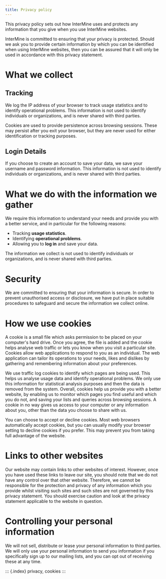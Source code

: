 ```yaml
---
title: Privacy policy
---
```


This privacy policy sets out how InterMine uses and protects any
information that you give when you use InterMine websites.

InterMine is committed to ensuring that your privacy is protected.
Should we ask you to provide certain information by which you can be
identified when using InterMine websites, then you can be assured that
it will only be used in accordance with this privacy statement.

What we collect
===============

Tracking
--------

We log the IP address of your browser to track usage statistics and to
identify operational problems. This information is not used to identify
individuals or organizations, and is never shared with third parties.

Cookies are used to provide persistence across browsing sessions. These
may persist after you exit your browser, but they are never used for
either identification or tracking purposes.

Login Details
-------------

If you choose to create an account to save your data, we save your
username and password information. This information is not used to
identify individuals or organizations, and is never shared with third
parties.

What we do with the information we gather
=========================================

We require this information to understand your needs and provide you
with a better service, and in particular for the following reasons:

-   Tracking **usage statistics**.
-   Identifying **operational problems**.
-   Allowing you to **log in** and save your data.

The information we collect is not used to identify individuals or
organizations, and is never shared with third parties.

Security
========

We are committed to ensuring that your information is secure. In order
to prevent unauthorised access or disclosure, we have put in place
suitable procedures to safeguard and secure the information we collect
online.

How we use cookies
==================

A cookie is a small file which asks permission to be placed on your
computer\'s hard drive. Once you agree, the file is added and the cookie
helps analyse web traffic or lets you know when you visit a particular
site. Cookies allow web applications to respond to you as an individual.
The web application can tailor its operations to your needs, likes and
dislikes by gathering and remembering information about your
preferences.

We use traffic log cookies to identify which pages are being used. This
helps us analyse usage data and identify operational problems. We only
use this information for statistical analysis purposes and then the data
is removed from the system. Overall, cookies help us provide you with a
better website, by enabling us to monitor which pages you find useful
and which you do not, and saving your lists and queries across browsing
sessions. A cookie in no way gives us access to your computer or any
information about you, other than the data you choose to share with us.

You can choose to accept or decline cookies. Most web browsers
automatically accept cookies, but you can usually modify your browser
setting to decline cookies if you prefer. This may prevent you from
taking full advantage of the website.

Links to other websites
=======================

Our website may contain links to other websites of interest. However,
once you have used these links to leave our site, you should note that
we do not have any control over that other website. Therefore, we cannot
be responsible for the protection and privacy of any information which
you provide whilst visiting such sites and such sites are not governed
by this privacy statement. You should exercise caution and look at the
privacy statement applicable to the website in question.

Controlling your personal information
=====================================

We will not sell, distribute or lease your personal information to third
parties. We will only use your personal information to send you
information if you specifically sign up to our mailing lists, and you
can opt out of receiving these at any time.

::: {.index}
privacy, cookies
:::
